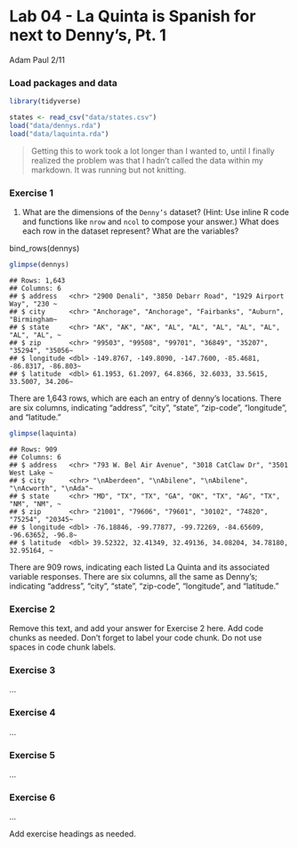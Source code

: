 Lab 04 - La Quinta is Spanish for next to Denny’s, Pt. 1
================
Adam Paul
2/11

### Load packages and data

``` r
library(tidyverse) 
```

``` r
states <- read_csv("data/states.csv")
load("data/dennys.rda")
load("data/laquinta.rda")
```

> Getting this to work took a lot longer than I wanted to, until I
> finally realized the problem was that I hadn’t called the data within
> my markdown. It was running but not knitting.

### Exercise 1

1.  What are the dimensions of the `Denny’s` dataset? (Hint: Use inline
    R code and functions like `nrow` and `ncol` to compose your answer.)
    What does each row in the dataset represent? What are the variables?

bind\_rows(dennys)

``` r
glimpse(dennys)
```

    ## Rows: 1,643
    ## Columns: 6
    ## $ address   <chr> "2900 Denali", "3850 Debarr Road", "1929 Airport Way", "230 ~
    ## $ city      <chr> "Anchorage", "Anchorage", "Fairbanks", "Auburn", "Birmingham~
    ## $ state     <chr> "AK", "AK", "AK", "AL", "AL", "AL", "AL", "AL", "AL", "AL", ~
    ## $ zip       <chr> "99503", "99508", "99701", "36849", "35207", "35294", "35056~
    ## $ longitude <dbl> -149.8767, -149.8090, -147.7600, -85.4681, -86.8317, -86.803~
    ## $ latitude  <dbl> 61.1953, 61.2097, 64.8366, 32.6033, 33.5615, 33.5007, 34.206~

There are 1,643 rows, which are each an entry of denny’s locations.
There are six columns, indicating “address”, “city”, “state”,
“zip-code”, “longitude”, and “latitude.”

``` r
glimpse(laquinta)
```

    ## Rows: 909
    ## Columns: 6
    ## $ address   <chr> "793 W. Bel Air Avenue", "3018 CatClaw Dr", "3501 West Lake ~
    ## $ city      <chr> "\nAberdeen", "\nAbilene", "\nAbilene", "\nAcworth", "\nAda"~
    ## $ state     <chr> "MD", "TX", "TX", "GA", "OK", "TX", "AG", "TX", "NM", "NM", ~
    ## $ zip       <chr> "21001", "79606", "79601", "30102", "74820", "75254", "20345~
    ## $ longitude <dbl> -76.18846, -99.77877, -99.72269, -84.65609, -96.63652, -96.8~
    ## $ latitude  <dbl> 39.52322, 32.41349, 32.49136, 34.08204, 34.78180, 32.95164, ~

There are 909 rows, indicating each listed La Quinta and its associated
variable responses. There are six columns, all the same as Denny’s;
indicating “address”, “city”, “state”, “zip-code”, “longitude”, and
“latitude.”

### Exercise 2

Remove this text, and add your answer for Exercise 2 here. Add code
chunks as needed. Don’t forget to label your code chunk. Do not use
spaces in code chunk labels.

### Exercise 3

…

### Exercise 4

…

### Exercise 5

…

### Exercise 6

…

Add exercise headings as needed.
